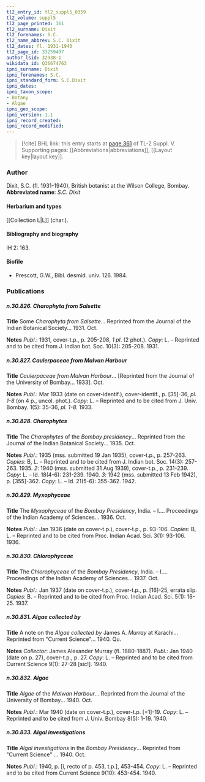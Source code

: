 ```yaml
---
tl2_entry_id: tl2_suppl5_0359
tl2_volume: suppl5
tl2_page_printed: 361
tl2_surname: Dixit
tl2_forenames: S.C.
tl2_name_abbrev: S.C. Dixit
tl2_dates: fl. 1931-1940
tl2_page_id: 33259407
author_lsid: 32938-1
wikidata_id: Q36674763
ipni_surname: Dixit
ipni_forenames: S.C.
ipni_standard_form: S.C.Dixit
ipni_dates: 
ipni_taxon_scope: 
- Botany
- Algae
ipni_geo_scope: 
ipni_version: 1.1
ipni_record_created: 
ipni_record_modified:
---
```



> [!cite] BHL link: this entry starts at [page 361](https://www.biodiversitylibrary.org/page/33259407) of TL-2 Suppl. V.
> Supporting pages: [[Abbreviations|abbreviations]], [[Layout key|layout key]].

### Author

Dixit, S.C. (fl. 1931-1940), British botanist at the Wilson College, Bombay. 
**Abbreviated name**: *S.C. Dixit*

#### Herbarium and types

[[Collection L|L]] (char.).

#### Bibliography and biography

IH 2: 163.

#### Biofile

- Prescott, G.W., Bibl. desmid. univ. 126. 1984.

### Publications

##### n.30.826. Charophyta from Salsette

**Title**
Some *Charophyta from Salsette*... Reprinted from the Journal of the Indian Botanical Society... 1931. Oct.

**Notes**
*Publ*.: 1931, cover-t.p., p. 205-208, *1 pl*. (2 phot.). *Copy*: L. – Reprinted and to be cited from J. Indian bot. Soc. 10(3): 205-208. 1931.

##### n.30.827. Caulerpaceae from Malvan Harbour

**Title**
*Caulerpaceae from Malvan Harbour*... \[Reprinted from the Journal of the University of Bombay... 1933\]. Oct.

**Notes**
*Publ*.: Mar 1933 (date on cover-identif.), cover-identif., p. \[35\]-36, *pl. 1-8* (on 4 p., uncol. phot.). *Copy*: L. – Reprinted and to be cited from J. Univ. Bombay. 1(5): 35-36, *pl. 1-8.* 1933.

##### n.30.828. Charophytes

**Title**
The *Charophytes* of the *Bombay presidency*... Reprinted from the Journal of the Indian Botanical Society... 1935. Oct.

**Notes**
*Publ*.: 1935 (mss. submitted 19 Jan 1935), cover-t.p., p. 257-263. *Copies*: B, L. – Reprinted and to be cited from J. Indian bot. Soc. 14(3): 257-263. 1935.
*2*: 1940 (mss. submitted 31 Aug 1939), cover-t.p., p. 231-239. *Copy*: L. – Id. 18(4-6): 231-239. 1940.
*3*: 1942 (mss. submitted 13 Feb 1942), p. \[355\]-362. *Copy*: L. – Id. 21(5-6): 355-362. 1942.

##### n.30.829. Myxophyceae

**Title**
The *Myxophyceae* of the *Bombay Presidency*, India. – I.... Proceedings of the Indian Academy of Sciences... 1936. Oct.

**Notes**
*Publ*.: Jan 1936 (date on cover-t.p.), cover-t.p., p. 93-106. *Copies*: B, L. – Reprinted and to be cited from Proc. Indian Acad. Sci. 3(1): 93-106. 1936.

##### n.30.830. Chlorophyceae

**Title**
The *Chlorophyceae* of the *Bombay Presidency*, India. – I.... Proceedings of the Indian Academy of Sciences... 1937. Oct.

**Notes**
*Publ*.: Jan 1937 (date on cover-t.p.), cover-t.p., p. \[16\]-25, errata slip. *Copies*: B. – Reprinted and to be cited from Proc. Indian Acad. Sci. 5(1): 16-25. 1937.

##### n.30.831. Algae collected by

**Title**
A note on the *Algae collected by* James A. *Murray* at Karachi... Reprinted from "Current Science"... 1940. Qu.

**Notes**
*Collector*: James Alexander Murray (fl. 1880-1887).
*Publ*.: Jan 1940 (date on p. 27), cover-t.p., p. 27. *Copy*: L. – Reprinted and to be cited from Current Science 9(1): 27-28 \[sic!\]. 1940.

##### n.30.832. Algae

**Title**
*Algae* of the *Malwan Harbour*... Reprinted from the Journal of the University of Bombay... 1940. Oct.

**Notes**
*Publ*.: Mar 1940 (date on cover-t.p.), cover-t.p. \[=1\]-19. *Copy*: L. – Reprinted and to be cited from J. Univ. Bombay 8(5): 1-19. 1940.

##### n.30.833. Algal investigations

**Title**
*Algal investigations* in the *Bombay Presidency*... Reprinted from "Current Science" ... 1940. Oct.

**Notes**
*Publ*.: 1940, p. \[i, recto of p. 453, t.p.\], 453-454. *Copy*: L. – Reprinted and to be cited from Current Science 9(10): 453-454. 1940.

